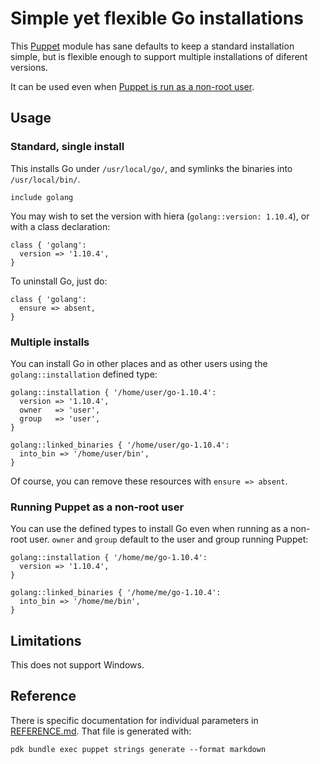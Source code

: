 # Simple yet flexible Go installations

This [Puppet][] module has sane defaults to keep a standard installation simple,
but is flexible enough to support multiple installations of diferent versions.

It can be used even when [Puppet is run as a non-root user][non-root].

[Puppet]: https://github.com/puppetlabs/puppet
[non-root]: #running-puppet-as-a-non-root-user

## Usage

### Standard, single install

This installs Go under `/usr/local/go/`, and symlinks the binaries into
`/usr/local/bin/`.

``` puppet
include golang
```

You may wish to set the version with hiera (`golang::version: 1.10.4`), or with
a class declaration:

``` puppet
class { 'golang':
  version => '1.10.4',
}
```

To uninstall Go, just do:

``` puppet
class { 'golang':
  ensure => absent,
}
```

### Multiple installs

You can install Go in other places and as other users using the
`golang::installation` defined type:

``` puppet
golang::installation { '/home/user/go-1.10.4':
  version => '1.10.4',
  owner   => 'user',
  group   => 'user',
}

golang::linked_binaries { '/home/user/go-1.10.4':
  into_bin => '/home/user/bin',
}
```

Of course, you can remove these resources with `ensure => absent`.

### Running Puppet as a non-root user

You can use the defined types to install Go even when running as a non-root
user. `owner` and `group` default to the user and group running Puppet:

``` puppet
golang::installation { '/home/me/go-1.10.4':
  version => '1.10.4',
}

golang::linked_binaries { '/home/me/go-1.10.4':
  into_bin => '/home/me/bin',
}
```

## Limitations

This does not support Windows.

## Reference

There is specific documentation for individual parameters in
[REFERENCE.md](REFERENCE.md). That file is generated with:

```
pdk bundle exec puppet strings generate --format markdown
```
